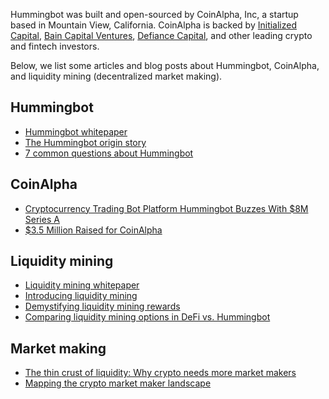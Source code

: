 Hummingbot was built and open-sourced by CoinAlpha, Inc,  a startup based in Mountain View, California. CoinAlpha is backed by [Initialized Capital](https://initialized.com/), [Bain Capital Ventures](https://www.baincapitalventures.com/), [Defiance Capital](https://www.defiance.capital/), and other leading crypto and fintech investors.

Below, we list some articles and blog posts about Hummingbot, CoinAlpha, and liquidity mining (decentralized market making).

## Hummingbot

* [Hummingbot whitepaper](https://hummingbot.io/hummingbot.pdf)
* [The Hummingbot origin story](https://hummingbot.io/en/blog/2019-03-from-hedge-fund-to-market-making-bot)
* [7 common questions about Hummingbot](https://hummingbot.io/en/blog/2019-03-7-hummingbot-questions/)

## CoinAlpha

* [Cryptocurrency Trading Bot Platform Hummingbot Buzzes With $8M Series A](https://news.crunchbase.com/news/cryptocurrency-trading-bot-platform-hummingbot-buzzes-with-8m-series-a/)
* [$3.5 Million Raised for CoinAlpha](https://blocktelegraph.io/millions-raised-coinalpha-sharespost-blockchain/)

## Liquidity mining

* [Liquidity mining whitepaper](https://hummingbot.io/liquidity-mining.pdf)
* [Introducing liquidity mining](https://hummingbot.io/en/blog/2019-11-liquidity-mining/)
* [Demystifying liquidity mining rewards](https://hummingbot.io/en/blog/2019-12-liquidity-mining-rewards/)
* [Comparing liquidity mining options in DeFi vs. Hummingbot](https://hummingbot.io/en/blog/2020-08-liquidity-mining-hummingbot-vs-defi/)

## Market making

* [The thin crust of liquidity: Why crypto needs more market makers](https://hummingbot.io/en/blog/2019-01-thin-crust-of-liquidity)
* [Mapping the crypto market maker landscape](https://hummingbot.io/en/blog/2020-02-crypto-market-marker-list)
